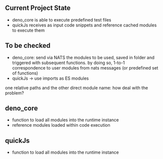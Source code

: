 ## Current Project State
- deno_core is able to execute predefined test files
- quickJs receives as input code snippets and reference cached modules to execute them

## To be checked
- deno_core: send via NATS the modules to be used, saved in folder and triggered with subsequent functions.
by doing so, 1-to-1 correspondence to user modules from nats messages (or predefined set of functions)
- quickJs -> use imports as ES modules 

one relative paths and the other direct module name: how deal with the problem?

## deno_core
- function to load all modules into the runtime instance
- reference modules loaded within code execution

## quickJs
- function to load all modules into the runtime instance


